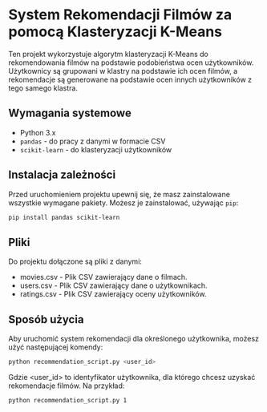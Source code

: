 # System Rekomendacji Filmów za pomocą Klasteryzacji K-Means

Ten projekt wykorzystuje algorytm klasteryzacji K-Means do rekomendowania filmów na podstawie podobieństwa ocen użytkowników. Użytkownicy są grupowani w klastry na podstawie ich ocen filmów, a rekomendacje są generowane na podstawie ocen innych użytkowników z tego samego klastra.

## Wymagania systemowe

- Python 3.x
- `pandas` - do pracy z danymi w formacie CSV
- `scikit-learn` - do klasteryzacji użytkowników

## Instalacja zależności

Przed uruchomieniem projektu upewnij się, że masz zainstalowane wszystkie wymagane pakiety. Możesz je zainstalować, używając `pip`:

```bash
pip install pandas scikit-learn
```

## Pliki
Do projektu dołączone są pliki z danymi:

 * movies.csv - Plik CSV zawierający dane o filmach.
 * users.csv - Plik CSV zawierający dane o użytkownikach.
 * ratings.csv - Plik CSV zawierający oceny użytkowników.

## Sposób użycia
Aby uruchomić system rekomendacji dla określonego użytkownika, możesz użyć następującej komendy:

```bash
python recommendation_script.py <user_id>
```
Gdzie <user_id> to identyfikator użytkownika, dla którego chcesz uzyskać rekomendacje filmów. Na przykład:

```bash
python recommendation_script.py 1
```